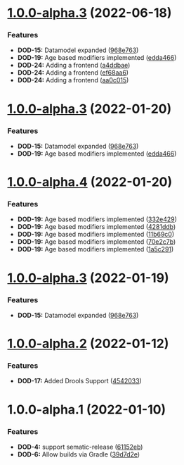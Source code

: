 # [1.0.0-alpha.3](https://github.com/mpeki/dod/compare/v1.0.0-alpha.2...v1.0.0-alpha.3) (2022-06-18)


### Features

* **DOD-15:** Datamodel expanded ([968e763](https://github.com/mpeki/dod/commit/968e763bc51722c8b32c438841772df49c0f7dd8))
* **DOD-19:** Age based modifiers implemented ([edda466](https://github.com/mpeki/dod/commit/edda46619406e9966e3c875fccbd181fdb709813))
* **DOD-24:** Adding a frontend ([a4ddbae](https://github.com/mpeki/dod/commit/a4ddbae0ccd93aec5d32f7ab2ab6c7c3f4861bad))
* **DOD-24:** Adding a frontend ([ef68aa6](https://github.com/mpeki/dod/commit/ef68aa605c7e4d7ceded03e0b568174e293e9e63))
* **DOD-24:** Adding a frontend ([aa0c015](https://github.com/mpeki/dod/commit/aa0c015ce015c1b20b6013c0307341e2cf142bbd))

# [1.0.0-alpha.3](https://github.com/mpeki/dod/compare/v1.0.0-alpha.2...v1.0.0-alpha.3) (2022-01-20)


### Features

* **DOD-15:** Datamodel expanded ([968e763](https://github.com/mpeki/dod/commit/968e763bc51722c8b32c438841772df49c0f7dd8))
* **DOD-19:** Age based modifiers implemented ([edda466](https://github.com/mpeki/dod/commit/edda46619406e9966e3c875fccbd181fdb709813))

# [1.0.0-alpha.4](https://github.com/mpeki/dod/compare/v1.0.0-alpha.3...v1.0.0-alpha.4) (2022-01-20)


### Features

* **DOD-19:** Age based modifiers implemented ([332e429](https://github.com/mpeki/dod/commit/332e429169fae02075af96ebfd44c87a939e48fd))
* **DOD-19:** Age based modifiers implemented ([4281ddb](https://github.com/mpeki/dod/commit/4281ddbaadddf1fc7f25537d28aeed0175300a31))
* **DOD-19:** Age based modifiers implemented ([11b69c0](https://github.com/mpeki/dod/commit/11b69c0a4cb9b3f1c2849647b5b5682a76aac8ef))
* **DOD-19:** Age based modifiers implemented ([70e2c7b](https://github.com/mpeki/dod/commit/70e2c7bf4e4a7b2c6aa2e55367188ca206f88129))
* **DOD-19:** Age based modifiers implemented ([1a5c291](https://github.com/mpeki/dod/commit/1a5c291a3823b391d5102db8b505fdcdc5211988))

# [1.0.0-alpha.3](https://github.com/mpeki/dod/compare/v1.0.0-alpha.2...v1.0.0-alpha.3) (2022-01-19)


### Features

* **DOD-15:** Datamodel expanded ([968e763](https://github.com/mpeki/dod/commit/968e763bc51722c8b32c438841772df49c0f7dd8))

# [1.0.0-alpha.2](https://github.com/mpeki/dod/compare/v1.0.0-alpha.1...v1.0.0-alpha.2) (2022-01-12)


### Features

* **DOD-17:** Added Drools Support ([4542033](https://github.com/mpeki/dod/commit/454203310c3a3e8e4999165d33212518cba3b8b8))

# 1.0.0-alpha.1 (2022-01-10)


### Features

* **DOD-4:** support sematic-release ([61152eb](https://github.com/mpeki/dod/commit/61152ebc8e8aa6a8cdb2f823630814914ce63be7))
* **DOD-6:** Allow builds via Gradle ([39d7d2e](https://github.com/mpeki/dod/commit/39d7d2edc07015530d05ed71fbed8e2c4e4f2af6))
